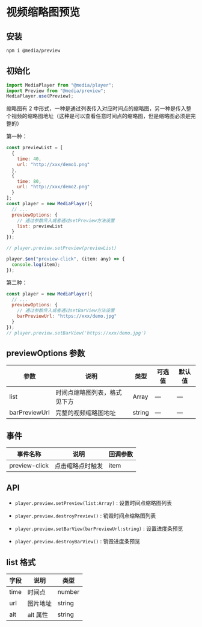 # 视频缩略图预览

## 安装

```bash
npm i @media/preview
```

## 初始化

```javascript
import MediaPlayer from "@media/player";
import Preview from "@media/preview";
MediaPlayer.use(Preview);
```

缩略图有 2 中形式，一种是通过列表传入对应时间点的缩略图，另一种是传入整个视频的缩略图地址（这种是可以查看任意时间点的缩略图，但是缩略图必须是完整的）

第一种：

```javascript
const previewList = [
  {
    time: 40,
    url: "http://xxx/demo1.png"
  },
  {
    time: 80,
    url: "http://xxx/demo2.png"
  }
];
const player = new MediaPlayer({
  // ...
  previewOptions: {
    // 通过参数传入或者通过setPreview方法设置
    list: previewList
  }
});

// player.preview.setPreview(previewList)

player.$on("preview-click", (item: any) => {
  console.log(item);
});
```

第二种：

```javascript
const player = new MediaPlayer({
  // ...
  previewOptions: {
    // 通过参数传入或者通过setBarView方法设置
    barPreviewUrl: "https://xxx/demo.jpg"
  }
});
// player.preview.setBarView('https://xxx/demo.jpg')
```

## previewOptions 参数

| 参数          | 说明                         | 类型   | 可选值 | 默认值 |
| ------------- | ---------------------------- | ------ | ------ | ------ |
| list          | 时间点缩略图列表，格式见下方 | Array  | —      | —      |
| barPreviewUrl | 完整的视频缩略图地址         | string | —      | —      |

## 事件

| 事件名称      | 说明             | 回调参数 |
| ------------- | ---------------- | -------- |
| preview-click | 点击缩略点时触发 | item     |

## API

- `player.preview.setPreview(list:Array)` : 设置时间点缩略图列表

- `player.preview.destroyPreview()` : 销毁时间点缩略图列表

- `player.preview.setBarView(barPreviewUrl:string)` : 设置进度条预览

- `player.preview.destroyBarView()` : 销毁进度条预览

## list 格式

| 字段 | 说明     | 类型   |
| ---- | -------- | ------ |
| time | 时间点   | number |
| url  | 图片地址 | string |
| alt  | alt 属性 | string |
